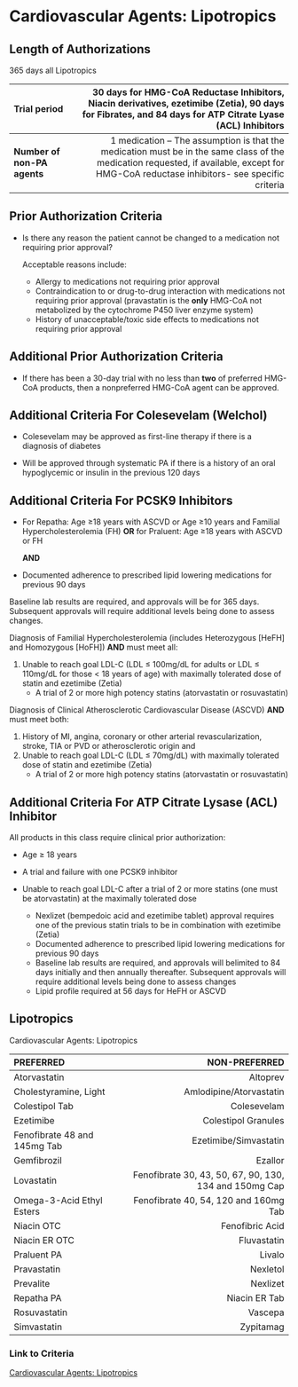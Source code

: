 # Cardiovascular Agents: Lipotropics

## Length of Authorizations

365 days all Lipotropics

| **Trial period** | 30 days for HMG-CoA Reductase Inhibitors, Niacin derivatives, ezetimibe  (Zetia), 90 days for Fibrates, and 84 days for ATP Citrate Lyase (ACL) Inhibitors |
| :--- | ---: |
| **Number of non-PA agents** | 1 medication – The assumption is that the medication must be in the same class of the medication requested, if available, except for HMG-CoA reductase inhibitors- see specific criteria |

## Prior Authorization Criteria

- Is there any reason the patient cannot be changed to a medication not requiring prior approval?

    Acceptable reasons include:

  - Allergy to medications not requiring prior approval
  - Contraindication to or drug-to-drug interaction with medications not requiring prior approval (pravastatin is the **only** HMG-CoA not metabolized by the cytochrome P450 liver enzyme system)
  - History of unacceptable/toxic side effects to medications not requiring prior approval

## Additional Prior Authorization Criteria

- If there has been a 30-day trial with no less than **two** of preferred HMG-CoA products, then a nonpreferred HMG-CoA agent can be approved.

## Additional Criteria For Colesevelam (Welchol)

- Colesevelam may be approved as first-line therapy if there is a diagnosis of diabetes

- Will be approved through systematic PA if there is a history of an oral hypoglycemic or insulin in the previous 120 days

## Additional Criteria For PCSK9 Inhibitors

- For Repatha: Age ≥18 years with ASCVD or Age ≥10 years and Familial Hypercholesterolemia (FH) **OR** for Praluent: Age ≥18 years with ASCVD or FH

  **AND**

- Documented adherence to prescribed lipid lowering medications for previous 90 days

Baseline lab results are required, and approvals will be for 365 days. Subsequent approvals will require additional levels being done to assess changes.

Diagnosis of Familial Hypercholesterolemia (includes Heterozygous [HeFH] and Homozygous [HoFH]) **AND** must meet all:

1. Unable to reach goal LDL-C (LDL ≤ 100mg/dL for adults or LDL ≤ 110mg/dL for those < 18 years of age) with maximally tolerated dose of statin and ezetimibe (Zetia)
    - A trial of 2 or more high potency statins (atorvastatin or rosuvastatin)

Diagnosis of Clinical Atherosclerotic Cardiovascular Disease (ASCVD) **AND** must meet both:

1. History of MI, angina, coronary or other arterial revascularization, stroke, TIA or PVD or atherosclerotic origin and
2. Unable to reach goal LDL-C (LDL ≤ 70mg/dL) with maximally tolerated dose of statin and ezetimibe (Zetia)
    - A trial of 2 or more high potency statins (atorvastatin or rosuvastatin)

## Additional Criteria For ATP Citrate Lysase (ACL) Inhibitor

All products in this class require clinical prior authorization:

- Age ≥ 18 years

- A trial and failure with one PCSK9 inhibitor

- Unable to reach goal LDL-C after a trial of 2 or more statins (one must be atorvastatin) at the maximally tolerated dose
  - Nexlizet (bempedoic acid and ezetimibe tablet) approval requires one of the previous statin trials to be in combination with ezetimibe (Zetia)
  - Documented adherence to prescribed lipid lowering medications for previous 90 days
  - Baseline lab results are required, and approvals will belimited to 84 days initially and then annually thereafter. Subsequent approvals will require additional levels being done to assess changes
  - Lipid profile required at 56 days for HeFH or ASCVD

## Lipotropics

Cardiovascular Agents: Lipotropics

| PREFERRED | NON-PREFERRED |
| :--- | ---: |
| Atorvastatin                 | Altoprev                |
| Cholestyramine, Light        | Amlodipine/Atorvastatin |
| Colestipol Tab               | Colesevelam             |
| Ezetimibe                    | Colestipol Granules     |
| Fenofibrate 48 and 145mg Tab | Ezetimibe/Simvastatin   |
| Gemfibrozil                  | Ezallor                 |
| Lovastatin                   | Fenofibrate 30, 43, 50, 67, 90, 130, 134 and 150mg Cap |
| Omega-3-Acid Ethyl Esters    | Fenofibrate 40, 54, 120 and 160mg Tab |
| Niacin OTC                   | Fenofibric Acid         |
| Niacin ER OTC                | Fluvastatin             |
| Praluent PA                  | Livalo                  |
| Pravastatin                  | Nexletol                |
| Prevalite                    | Nexlizet                |
| Repatha PA                   | Niacin ER Tab           |
| Rosuvastatin                 | Vascepa                 |
| Simvastatin                  | Zypitamag               |

### Link to Criteria

[Cardiovascular Agents: Lipotropics](https://pharmacy.medicaid.ohio.gov/sites/default/files/20220415_UPDL_Criteria_FINAL_.pdf#page=18)
